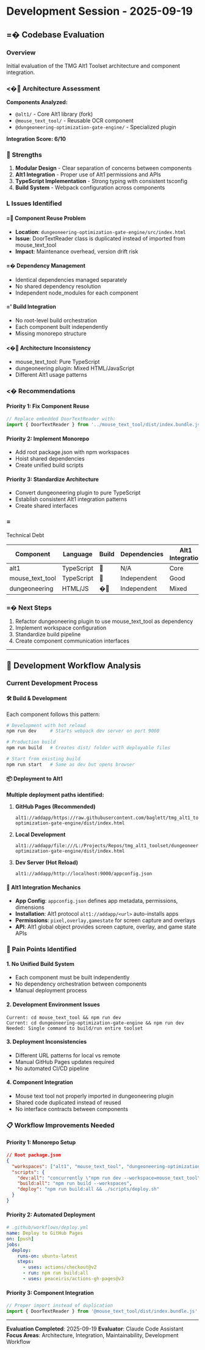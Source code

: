 # Development Session - 2025-09-19

## =� Codebase Evaluation

### Overview
Initial evaluation of the TMG Alt1 Toolset architecture and component integration.


### <� Architecture Assessment

**Components Analyzed:**
- `@alt1/` - Core Alt1 library (fork)
- `@mouse_text_tool/` - Reusable OCR component
- `@dungeoneering-optimization-gate-engine/` - Specialized plugin

**Integration Score: 6/10**

###  Strengths
1. **Modular Design** - Clear separation of concerns between components
2. **Alt1 Integration** - Proper use of Alt1 permissions and APIs
3. **TypeScript Implementation** - Strong typing with consistent tsconfig
4. **Build System** - Webpack configuration across components

### L Issues Identified

#### = Component Reuse Problem
- **Location**: `dungeoneering-optimization-gate-engine/src/index.html`
- **Issue**: DoorTextReader class is duplicated instead of imported from mouse_text_tool
- **Impact**: Maintenance overhead, version drift risk

#### =� Dependency Management
- Identical dependencies managed separately
- No shared dependency resolution
- Independent node_modules for each component

#### =' Build Integration
- No root-level build orchestration
- Each component built independently
- Missing monorepo structure

#### <� Architecture Inconsistency
- mouse_text_tool: Pure TypeScript
- dungeoneering plugin: Mixed HTML/JavaScript
- Different Alt1 usage patterns

### <� Recommendations

#### Priority 1: Fix Component Reuse
```typescript
// Replace embedded DoorTextReader with:
import { DoorTextReader } from '../mouse_text_tool/dist/index.bundle.js';
```

#### Priority 2: Implement Monorepo
- Add root package.json with npm workspaces
- Hoist shared dependencies
- Create unified build scripts

#### Priority 3: Standardize Architecture
- Convert dungeoneering plugin to pure TypeScript
- Establish consistent Alt1 integration patterns
- Create shared interfaces

### =
 Technical Debt

| Component | Language | Build | Dependencies | Alt1 Integration |
|-----------|----------|-------|-------------|-----------------|
| alt1 | TypeScript |  | N/A | Core |
| mouse_text_tool | TypeScript |  | Independent | Good |
| dungeoneering | HTML/JS | � | Independent | Mixed |

### =� Next Steps
1. Refactor dungeoneering plugin to use mouse_text_tool as dependency
2. Implement workspace configuration
3. Standardize build pipeline
4. Create component communication interfaces

---

## 🔄 Development Workflow Analysis

### Current Development Process

#### 🛠️ Build & Development
Each component follows this pattern:
```bash
# Development with hot reload
npm run dev     # Starts webpack dev server on port 9000

# Production build
npm run build   # Creates dist/ folder with deployable files

# Start from existing build
npm run start   # Same as dev but opens browser
```

#### 📦 Deployment to Alt1
**Multiple deployment paths identified:**

1. **GitHub Pages (Recommended)**
   ```
   alt1://addapp/https://raw.githubusercontent.com/baglett/tmg_alt1_toolset/main/dungeoneering-optimization-gate-engine/dist/index.html
   ```

2. **Local Development**
   ```
   alt1://addapp/file:///L:/Projects/Repos/tmg_alt1_toolset/dungeoneering-optimization-gate-engine/dist/index.html
   ```

3. **Dev Server (Hot Reload)**
   ```
   alt1://addapp/http://localhost:9000/appconfig.json
   ```

#### 🔧 Alt1 Integration Mechanics
- **App Config**: `appconfig.json` defines app metadata, permissions, dimensions
- **Installation**: Alt1 protocol `alt1://addapp/<url>` auto-installs apps
- **Permissions**: `pixel,overlay,gamestate` for screen capture and overlays
- **API**: Alt1 global object provides screen capture, overlay, and game state APIs

### 🚨 Pain Points Identified

#### 1. **No Unified Build System**
- Each component must be built independently
- No dependency orchestration between components
- Manual deployment process

#### 2. **Development Environment Issues**
```
Current: cd mouse_text_tool && npm run dev
Current: cd dungeoneering-optimization-gate-engine && npm run dev
Needed: Single command to build/run entire toolset
```

#### 3. **Deployment Inconsistencies**
- Different URL patterns for local vs remote
- Manual GitHub Pages updates required
- No automated CI/CD pipeline

#### 4. **Component Integration**
- Mouse text tool not properly imported in dungeoneering plugin
- Shared code duplicated instead of reused
- No interface contracts between components

### 📋 Workflow Improvements Needed

#### Priority 1: Monorepo Setup
```json
// Root package.json
{
  "workspaces": ["alt1", "mouse_text_tool", "dungeoneering-optimization-gate-engine"],
  "scripts": {
    "dev:all": "concurrently \"npm run dev --workspace=mouse_text_tool\" \"npm run dev --workspace=dungeoneering-optimization-gate-engine\"",
    "build:all": "npm run build --workspaces",
    "deploy": "npm run build:all && ./scripts/deploy.sh"
  }
}
```

#### Priority 2: Automated Deployment
```yaml
# .github/workflows/deploy.yml
name: Deploy to GitHub Pages
on: [push]
jobs:
  deploy:
    runs-on: ubuntu-latest
    steps:
      - uses: actions/checkout@v2
      - run: npm run build:all
      - uses: peaceiris/actions-gh-pages@v3
```

#### Priority 3: Component Integration
```typescript
// Proper import instead of duplication
import { DoorTextReader } from '@mouse_text_tool/dist/index.bundle.js';
```

---

**Evaluation Completed**: 2025-09-19
**Evaluator**: Claude Code Assistant
**Focus Areas**: Architecture, Integration, Maintainability, Development Workflow
